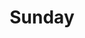 ---
title:  "Sunday"
metadate: "hide"
categories: [ Participant, UI ]
image: "/assets/images/placeholder.png"
---